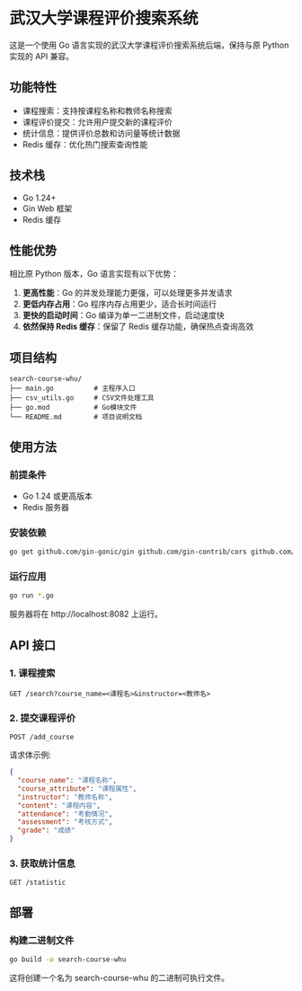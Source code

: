 # 武汉大学课程评价搜索系统

这是一个使用 Go 语言实现的武汉大学课程评价搜索系统后端，保持与原 Python 实现的 API 兼容。

## 功能特性

- 课程搜索：支持按课程名称和教师名称搜索
- 课程评价提交：允许用户提交新的课程评价
- 统计信息：提供评价总数和访问量等统计数据
- Redis 缓存：优化热门搜索查询性能

## 技术栈

- Go 1.24+
- Gin Web 框架
- Redis 缓存

## 性能优势

相比原 Python 版本，Go 语言实现有以下优势：

1. **更高性能**：Go 的并发处理能力更强，可以处理更多并发请求
2. **更低内存占用**：Go 程序内存占用更少，适合长时间运行
3. **更快的启动时间**：Go 编译为单一二进制文件，启动速度快
4. **依然保持 Redis 缓存**：保留了 Redis 缓存功能，确保热点查询高效

## 项目结构

```
search-course-whu/
├── main.go          # 主程序入口
├── csv_utils.go     # CSV文件处理工具
├── go.mod           # Go模块文件
└── README.md        # 项目说明文档
```

## 使用方法

### 前提条件

- Go 1.24 或更高版本
- Redis 服务器

### 安装依赖

```bash
go get github.com/gin-gonic/gin github.com/gin-contrib/cors github.com/gin-contrib/static github.com/go-redis/redis/v8 golang.org/x/text/encoding/simplifiedchinese
```

### 运行应用

```bash
go run *.go
```

服务器将在 http://localhost:8082 上运行。


## API 接口

### 1. 课程搜索

```
GET /search?course_name=<课程名>&instructor=<教师名>
```

### 2. 提交课程评价

```
POST /add_course
```

请求体示例:

```json
{
  "course_name": "课程名称",
  "course_attribute": "课程属性",
  "instructor": "教师名称",
  "content": "课程内容",
  "attendance": "考勤情况",
  "assessment": "考核方式",
  "grade": "成绩"
}
```

### 3. 获取统计信息

```
GET /statistic
```

## 部署

### 构建二进制文件

```bash
go build -o search-course-whu
```

这将创建一个名为 search-course-whu 的二进制可执行文件。
